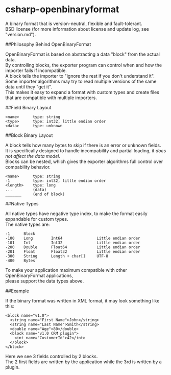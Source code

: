 csharp-openbinaryformat
=======================

A binary format that is version-neutral, flexible and fault-tolerant.  
BSD license (for more information about license and update log, see "version.md").  

##Philosophy Behind OpenBinaryFormat

OpenBinaryFormat is based on abstracting a data "block" from the actual data.  
By controlling blocks, the exporter program can control when and how the importer fails if incompatible.  
A block tells the importer to "ignore the rest if you don't understand it".  
Some importer algorithms may try to read multiple versions of the same data until they "get it".  
This makes it easy to expand a format with custom types and create files that are compatible with multiple importers.  

##Field Binary Layout

    <name>      type: string
    <type>      type: int32, little endian order
    <data>      type: unknown
    
##Block Binary Layout

A block tells how many bytes to skip if there is an error or unknown fields.  
It is specifically designed to handle incompability and partial loading, it _does not affect the data model_.  
Blocks can be nested, which gives the exporter algorithms full control over compability behavior.  

    <name>      type: string
    -1          type: int32, little endian order
    <length>    type: long
    ...         (data)
    _______     (end of block)
    
##Native Types

All native types have negative type index, to make the format easily expandable for custom types.  
The native types are:  

    -1      Block
    -100    Long        Int64               Little endian order
    -101    Int         Int32               Little endian order
    -200    Double      Float64             Little endian order
    -201    Float       Float32             Little endian order
    -300    String      Length + char[]     UTF-8
    -400    Bytes

To make your application maximum compatible with other OpenBinaryFormat applications,  
please support the data types above.  

##Example

If the binary format was written in XML format, it may look something like this:  

    <block name="v1.0">
      <string name="First Name">John</string>
      <string name="Last Name">Smith</string>
      <double name="Age">80</double>
      <block name="v1.0 CRM plugin">
        <int name="CustomerId">42</int>
      </block>
    </block>

Here we see 3 fields controlled by 2 blocks.  
The 2 first fields are written by the application while the 3rd is written by a plugin.  
